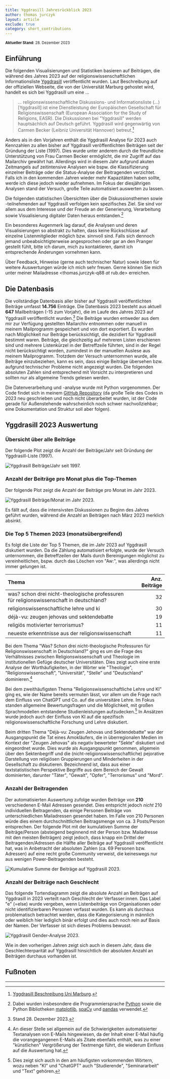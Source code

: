 ```yaml
---
title: Yggdrasill Jahresrückblick 2023
author: thomas jurczyk
layout: article
exclude: true
category: short_contributions
---
```


<sub>**Aktueller Stand**: 28. Dezember 2023</sub>

## Einführung
Die folgenden Visualisierungen und Statistiken basieren auf Beiträgen, die während des Jahres 2023 auf der religionswissenschaftlichen Informationsliste [Yggdrasill](https://www.lists.uni-marburg.de/lists/sympa/info/yggdrasill) veröffentlicht wurden. Laut Beschreibung auf der offiziellen Webseite, die von der Universität Marburg gehostet wird, handelt es sich bei Yggdrasill um eine ...

>  ... religionswissenschaftliche Diskussions- und Informationsliste (...) \[Yggdrasill] ist eine Dienstleistung der Europäischen Gesellschaft für Religionswissenschaft (European Association for the Study of Religions, EASR). Die Diskussionen bei "Yggdrasill" werden hauptsächlich auf Deutsch geführt. Yggdrasill wird gegenwärtig von Carmen Becker (Leibniz Universität Hannover) betreut.[^1]

Anders als in den Vorjahren enthält die Yggdrasill Analyse für 2023 auch Kennzahlen zu allen bisher auf Yggdrasill veröffentlichten Beiträgen seit der Gründung der Liste (1997). Dies wurde unter anderem durch die freundliche Unterstützung von Frau Carmen Becker ermöglicht, die mir Zugriff auf das Mailarchiv gewährt hat. Allerdings wird in diesem Jahr aufgrund akuten Zeitmangels auf zeitintensive Analysen wie bspw. die Klassifizierung einzelner Beiträge oder die Status-Analyse der Beitragenden verzichtet. Falls ich in den kommenden Jahren wieder mehr Kapazitäten haben sollte, werde ich diese jedoch wieder aufnehmen. Im Fokus der diesjährigen Analysen stand der Versuch, große Teile automatisiert auswerten zu lassen.

Die folgenden statistischen Übersichten über die Diskussionsthemen sowie -teilnehmenden auf Yggdrasill verfolgen kein spezifisches Ziel. Sie sind vor allem aus dem Interesse und der Freude an der Generierung, Verarbeitung sowie Visualisierung digitaler Daten heraus entstanden.[^2]

Ein besonderes Augenmerk lag darauf, die Analysen und deren Visualisierungen so abstrakt zu halten, dass keine Rückschlüsse auf einzelne Listenmitglieder möglich bzw. sinnvoll sind. Falls sich dennoch jemand unbeabsichtigterweise angesprochen oder gar an den Pranger gestellt fühlt, bitte ich darum, mich zu kontaktieren, damit ich entsprechende Änderungen vornehmen kann.

Über Feedback, Hinweise (gerne auch technischer Natur) sowie Ideen für weitere Auswertungen würde ich mich sehr freuen. Gerne können Sie mich unter meiner Mailadresse <thomas.jurczyk-q88 _at_ rub.de> erreichen.

## Die Datenbasis
Die vollständige Datenbasis aller bisher auf Yggdrasill veröffentlichten Beiträge umfasst **14.756** Einträge. Die Datenbasis 2023 besteht aus aktuell **647** Mailbeiträgen (-15 zum Vorjahr), die im Laufe des Jahres 2023 auf Yggdrasill veröffentlicht wurden.[^3] Die Beiträge wurden entweder aus dem mir zur Verfügung gestellten Mailarchiv entnommen oder  manuell in meinem Mailprogramm gespeichert und von dort exportiert. Es wurden nach Möglichkeit nur Beiträge berücksichtigt, die dezidiert für Yggdrasill bestimmt waren. Beiträge, die gleichzeitig auf mehreren Listen erschienen sind und mehrere Listenkürzel in der Betreffzeile führten, sind in der Regel nicht berücksichtigt worden, zumindest in der manuellen Auslese aus meinem Mailprogramm. Trotzdem der Versuch unternommen wurde, alle Beiträge einzubeziehen, kann es sein, dass einige Beiträge übersehen bzw. aufgrund technischer Probleme nicht angezeigt wurden. Die folgenden absoluten Zahlen sind entsprechend mit Vorsicht zu interpretieren und sollten nur als allgemeine Trends gelesen werden.

Die Datenverarbeitung und -analyse wurde mit Python vorgenommen. Der Code findet sich in meinem [GitHub Repository](https://github.com/thomjur/ygg-report) (da große Teile des Codes in 2023 neu geschrieben und noch nicht überarbeitet wurden, ist der Code gerade für Außenstehende wahrscheinlich noch schwer nachvollziehbar; eine Dokumentation und Struktur soll aber folgen).

## Yggdrasill 2023 Auswertung

### Übersicht über alle Beiträge
Der folgende Plot zeigt die Anzahl der Beiträge/Jahr seit Gründung der Yggdrasill-Liste (1997).

![Yggdrasill Beiträge/Jahr seit 1997.](yearly_stats.png)

### Anzahl der Beiträge pro Monat plus die Top-Themen
Der folgende Plot zeigt die Anzahl der Beiträge pro Monat im Jahr 2023.

![Yggdrasill Beiträge/Monat im Jahr 2023.](posts_in_2023.png)

Es fällt auf, dass die intensivsten Diskussionen zu Beginn des Jahres geführt wurden, während die Anzahl an Beiträgen nach März 2023 merklich absinkt.

### Die Top 5 Themen 2023 (monatsübergreifend)

Es folgt die Liste der Top 5 Themen, die im Jahr 2023 auf Yggdrasill diskutiert wurden. Da die Zählung automatisiert erfolgte, wurde der Versuch unternommen, die Betreffzeilen der Mails durch Bereinigungen möglichst zu vereinheitlichen, bspw. durch das Löschen von "Aw:", was allerdings nicht immer gelungen ist. 

| Thema                                                                                                                                           |   Anz. Beiträge |
|:-----------------------------------------------------------------------------------------------------------------------------------------------------|----:|
| was? schon drei nicht-theologische professuren für religionswissenschaft in deutschland?                                                                                                                           |  32 |
| religionswissenschaftliche lehre und ki                                                                                                         |  30 |
| déjà-vu: zeugen jehovas und sektendebatte                                                                               |  19 |
| religiös motivierter terrorismus?                                                                                                                            |  11 |
| neueste erkenntnisse aus der religionswissenschaft |  11 |

Bei dem Thema "Was? Schon drei nicht-theologische Professuren für Religionswissenschaft in Deutschland?" ging es um die Frage des Verhältnisses zwischen Religionswissenschaft und Theologie im institutionellen Gefüge deutscher Universitäten. Dies zeigt auch eine erste Analyse der Worthäufigkeiten, in der Wörter wie "Theologie", "Religionswissenschaft", "Universität", "Stelle" und "Deutschland" dominieren.[^4]

Bei dem zweithäufigsten Thema "Religionswissenschaftliche Lehre und KI" ging es, wie der Name bereits vermuten lässt, vor allem um die Frage nach dem Einfluss von ChatGPT und Co. auf die universitäre Lehre. Im Fokus standen allgemeine Bewertungsfragen und die Möglichkeit, mit großen Sprachmodellen entstandene Studienleistungen aufzudecken.[^5] In Ansätzen wurde jedoch auch der Einfluss von KI auf die spezifisch religionswissenschaftliche Forschung und Lehre diskutiert.

Beim dritten Thema "Déjà-vu: Zeugen Jehovas und Sektendebatte" war der Ausgangspunkt die Tat eines Amokläufers, die in überregionalen Medien im Kontext der "Zeugen Jehovas" als negativ bewerteter "Sekte" diskutiert und eingeordnet wurde. Dies wurde als Ausgangspunkt genommen, allgemein über den Sektenbegriff und die (nicht-religionswissenschaftliche) pejorative Darstellung von religiösen Gruppierungen und Minderheiten in der Gesellschaft zu diskutieren. Bezeichnend ist, dass aus einer textstatistischen Perspektive Begriffe aus dem Bereich der Gewalt dominierten, darunter "Täter", "Gewalt", "Opfer", "Terrorismus" und "Mord".

### Anzahl der Beitragenden
Der automatisierten Auswertung zufolge wurden Beiträge von **210** verschiedenen E-Mail Adressen gesendet. Dies entspricht jedoch *nicht* 210 individuellen Beitragenden, da einige Personen Beiträge von unterschiedlichen Mailadressen gesendet haben. Im Falle von 210 Personen würde dies einem durchschnittlichen Beitragsmenge von ca. 3 Posts/Person entsprechen. Der folgende Plot mit der kumulativen Summe der Beiträge/Person (absteigend beginnend mit der Person bzw. Mailadresse mit den meisten Beiträgen) zeigt jedoch, dass knapp ein Drittel der Beitragenden/Adressen die Hälfte aller Beiträge auf Yggdrasill veröffentlicht hat, was in Anbetracht der absoluten Zahlen (ca. 69 Personen bzw. Adressen) auf eine recht große Community verweist, die keineswegs nur aus wenigen Power-Beitragenden besteht.

![Kumulative Summe der Beiträge auf Yggdrasill 2023.](cumsum_2023.png)

### Anzahl der Beiträge nach Geschlecht
Das folgende Tortendiagramm zeigt die absolute Anzahl an Beiträgen auf Yggdrasill in 2023 verteilt nach Geschlecht der Verfasser:innen. Das Label "e" (=else) wurde vergeben, wenn Listenbeiträge von Organisationen oder nicht identifizierbaren Personen verfasst wurden. Es kann als durchaus problematisch betrachtet werden, dass die Kategorisierung in männlich oder weiblich hier lediglich binär erfolgt und dies auch noch rein auf Basis der Namen. Der Verfasser ist sich dieses Problems bewusst.

![Yggdrasill Gender-Analyse 2023.](gender_pie.png)

Wie in den vorherigen Jahren zeigt sich auch in diesem Jahr, dass die Geschlechterparität auf Yggdrasill hinsichtlich der absoluten Anzahl an Beiträgen durchaus vorhanden ist. 


## Fußnoten
***
[^1]: [Yggdrasill Beschreibung Uni Marburg](https://www.lists.uni-marburg.de/lists/sympa/info/yggdrasill). 

[^2]: Dabei wurden insbesondere die Programmiersprache [Python](https://www.python.org/) sowie die Python Bibliotheken [matplotlib](https://matplotlib.org/), [spaCy](https://spacy.io/) und [pandas](https://pandas.pydata.org/) verwendet.

[^3]: Stand 28. Dezember 2023.

[^4]: An dieser Stelle sei allgemein auf die Schwierigkeiten automatisierter Textanalysen von E-Mails hingewiesen, da der Inhalt einer E-Mail häufig die vorangegangenen E-Mails als Zitate ebenfalls enthält, was zu einer "künstlichen" Vergrößerung der Textmenge führt, die wiederum Einfluss auf die Auswertung hat.

[^5]: Dies zeigt sich auch in den am häufigsten vorkommenden Wörtern, wozu neben "KI" und "ChatGPT" auch "Studierende", "Seminararbeit" und "Text" gehören.